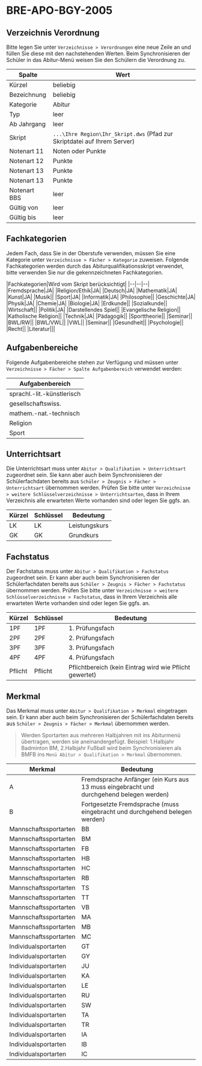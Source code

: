 # BRE-APO-BGY-2005

## Verzeichnis Verordnung
Bitte legen Sie unter ```Verzeichnisse > Verordnungen``` eine neue Zeile an und füllen Sie diese mit den nachstehenden Werten. Beim Synchronisieren der Schüler in das Abitur-Menü weisen Sie den Schülern die Verordnung zu.

|Spalte|Wert|
|--|--|
|Kürzel|beliebig|
|Bezeichnung|beliebig|
|Kategorie|Abitur|
|Typ|leer|
|Ab Jahrgang|leer|
|Skript|```...\Ihre Region\Ihr_Skript.dws``` (Pfad zur Skriptdatei auf Ihrem Server)|
|Notenart 11|Noten oder Punkte|
|Notenart 12|Punkte|
|Notenart 13|Punkte|
|Notenart 13|Punkte|
|Notenart BBS|leer|
|Gültig von |leer|
|Gültig bis|leer|


## Fachkategorien
Jedem Fach, dass Sie in der Oberstufe verwenden, müssen Sie eine Kategorie unter ```Verzeichnisse > Fächer > Kategorie``` zuweisen.
Folgende Fachkategorien werden durch das Abiturqualifikationsskript verwendet, bitte verwenden Sie nur die gekennzeichneten Fachkategorien.

|Fachkategorien|Wird vom Skript berücksichtigt|
|--|--|--|
|Fremdsprache|JA|
|Religion/Ethik|JA|
|Deutsch|JA|
|Mathematik|JA|
|Kunst|JA|
|Musik||
|Sport|JA|
|Informatik|JA|
|Philosophie||
|Geschichte|JA|
|Physik|JA|
|Chemie|JA|
|Biologie|JA|
|Erdkunde||
|Sozialkunde||
|Wirtschaft||
|Politik|JA|
|Darstellendes Spiel||
|Evangelische Religion||
|Katholische Religion||
|Technik|JA|
|Pädagogik||
|Sporttheorie||
|Seminar||
|BWL/RW||
|BWL/VWL||
|VWL||
|Seminar||
|Gesundheit||
|Psychologie||
|Recht||
|Literatur|||


## Aufgabenbereiche
Folgende Aufgabenbereiche stehen zur Verfügung und müssen unter ```Verzeichnisse > Fächer > Spalte Aufgabenbereich``` verwendet werden:

|Aufgabenbereich|
|--|
|sprachl.-lit.-künstlerisch|
|gesellschaftswiss.|
|mathem.-nat.-technisch|
|Religion|
|Sport|

## Unterrichtsart
Die Unterrichtsart muss unter ```Abitur > Qualifikation > Unterrichtsart``` zugeordnet sein. Sie kann aber auch beim Synchronisieren der Schülerfachdaten bereits aus ```Schüler > Zeugnis > Fächer > Unterrichtsart``` übernommen werden. 
Prüfen Sie bitte unter ```Verzeichnisse > weitere Schlüsselverzeichnisse > Unterrichtsarten```,  dass in Ihrem Verzeichnis alle erwarteten Werte vorhanden sind oder legen Sie ggfs. an.

|Kürzel|	Schlüssel	|Bedeutung|
|--|--|--|
|LK|LK|Leistungskurs|
|GK|GK|Grundkurs|

## Fachstatus
Der Fachstatus muss unter ```Abitur > Qualifikation > Fachstatus``` zugeordnet sein. Er kann aber auch beim Synchronisieren der Schülerfachdaten bereits aus ```Schüler > Zeugnis > Fächer > Fachstatus``` übernommen werden. 
Prüfen Sie bitte unter ```Verzeichnisse > weitere Schlüsselverzeichnisse > Fachstatus```,  dass in Ihrem Verzeichnis alle erwarteten Werte vorhanden sind oder legen Sie ggfs. an.

|Kürzel	|Schlüssel	|Bedeutung|
|--|--|--|
|1PF|1PF|1. Prüfungsfach|
|2PF|2PF|2. Prüfungsfach|
|3PF|3PF|3. Prüfungsfach|
|4PF|4PF|4. Prüfungsfach|
|Pflicht|Pflicht|Pflichtbereich (kein Eintrag wird wie Pflicht gewertet)|

## Merkmal
Das Merkmal muss unter ```Abitur > Qualifikation > Merkmal``` eingetragen sein. Er kann aber auch beim Synchronisieren der Schülerfachdaten bereits aus ```Schüler > Zeugnis > Fächer > Merkmal``` übernommen werden. 
>Werden Sportarten aus mehreren Halbjahren mit ins Abiturmenü übertragen, werden sie aneinandergefügt.
> Beispiel: 
> 1.Halbjahr Badminton BM, 2.Halbjahr Fußball wird beim Synchronisieren als BMFB ins ```Menü Abitur > Qualifikation > Merkmal``` übernommen.

|Merkmal	|Bedeutung|
|--|--|
|A|Fremdsprache Anfänger (ein Kurs aus 13 muss eingebracht und durchgehend belegen werden)|
|B| Fortgesetzte Fremdsprache (muss eingebracht und durchgehend belegen werden)|
|Mannschaftssportarten|BB|Basketball|
|Mannschaftssportarten|BM|Badminton|
|Mannschaftssportarten|FB|Fußball|
|Mannschaftssportarten|HB|Handball|
|Mannschaftssportarten|HC|Hockey|
|Mannschaftssportarten|RB|Rugby|
|Mannschaftssportarten|TS|Tennis|
|Mannschaftssportarten|TT|Tischtennis|
|Mannschaftssportarten|VB|Volleyball|
|Mannschaftssportarten|MA|Weitere|
|Mannschaftssportarten|MB|Weitere|
|Mannschaftssportarten|MC|Weitere|
|Individualsportarten|GT|Geräteturnen|
|Individualsportarten|GY|Gymnastik|
|Individualsportarten|JU|Judo|
|Individualsportarten|KA|Kanusport|
|Individualsportarten|LE|Leichtathletik|
|Individualsportarten|RU|Rudern|
|Individualsportarten|SW|Schwimmen|
|Individualsportarten|TA|Tanz|
|Individualsportarten|TR|Trampolinturnen|
|Individualsportarten|IA|Weitere|
|Individualsportarten|IB|Weitere|
|Individualsportarten|IC|Weitere|

